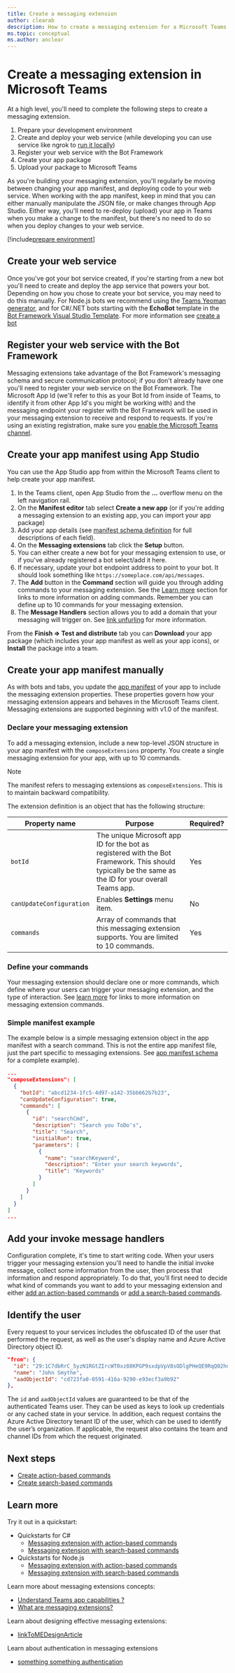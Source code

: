 ```yaml
---
title: Create a messaging extension
author: clearab
description: How to create a messaging extension for a Microsoft Teams app.
ms.topic: conceptual
ms.author: anclear
---
```

# Create a messaging extension in Microsoft Teams

At a high level, you'll need to complete the following steps to create a messaging extension.

1. Prepare your development environment
1. Create and deploy your web service (while developing you can use service like ngrok to [run it locally](~/foo.md))
2. Register your web service with the Bot Framework
3. Create your app package
4. Upload your package to Microsoft Teams

As you're building your messaging extension, you'll regularly be moving between changing your app manifest, and deploying code to your web service. When working with the app manifest, keep in mind that you can either manually manipulate the JSON file, or make changes through App Studio. Either way, you'll need to re-deploy (upload) your app in Teams when you make a change to the manifest, but there's no need to do so when you deploy changes to your web service.

[!include[prepare environment](~/includes/prepare-environment.md)]

## Create your web service

Once you've got your bot service created, if you're starting from a new bot you'll need to create and deploy the app service that powers your bot. Depending on how you chose to create your bot service, you may need to do this manually. For Node.js bots we recommend using the [Teams Yeoman generator](https://github.com/OfficeDev/generator-teams), and for C#/.NET bots starting with the **EchoBot** template in the [Bot Framework Visual Studio Template](https://marketplace.visualstudio.com/items?itemName=BotBuilder.botbuilderv4). For more information see [create a bot](foo.md)

## Register your web service with the Bot Framework

Messaging extensions take advantage of the Bot Framework's messaging schema and secure communication protocol; if you don't already have one you'll need to register your web service on the Bot Framework. The Microsoft App Id (we'll refer to this as your Bot Id from inside of Teams, to identify it from other App Id's you might be working with) and the messaging endpoint your register with the Bot Framework will be used in your messaging extension to receive and respond to requests. If you're using an existing registration, make sure you [enable the Microsoft Teams channel](/azure/bot-service/bot-service-manage-channels.md?view=azure-bot-service-4.0).

## Create your app manifest using App Studio

You can use the App Studio app from within the Microsoft Teams client to help create your app manifest.

1. In the Teams client, open App Studio from the **...** overflow menu on the left navigation rail.
2. On the **Manifest editor** tab select **Create a new app** (or if you're adding a messaging extension to an existing app, you can import your app package)
3. Add your app details (see [manifest schema definition](~/resoureces/foo.md) for full descriptions of each field).
4. On the **Messaging extensions** tab click the **Setup** button.
5. You can either create a new bot for your messaging extension to use, or if you've already registered a bot select/add it here.
6. If necessary, update your bot endpoint address to point to your bot. It should look something like `https://someplace.com/api/messages`.
7. The **Add** button in the **Command** section will guide you through adding commands to your messaging extension. See the [Learn more](#learn-more) section for links to more information on adding commands. Remember you can define up to 10 commands for your messaging extension.
8. The **Message Handlers** section allows you to add a domain that your messaging will trigger on. See [link unfurling](foo.md) for more information.

From the **Finish => Test and distribute** tab you can **Download** your app package (which includes your app manifest as well as your app icons), or **Install** the package into a team.

## Create your app manifest manually

As with bots and tabs, you update the [app manifest](~/resources/schema/manifest-schema.md#composeextensions) of your app to include the messaging extension properties. These properties govern how your messaging extension appears and behaves in the Microsoft Teams client. Messaging extensions are supported beginning with v1.0 of the manifest.

### Declare your messaging extension

To add a messaging extension, include a new top-level JSON structure in your app manifest with the `composeExtensions` property. You create a single messaging extension for your app, with up to 10 commands.

> [!NOTE]
> The manifest refers to messaging extensions as `composeExtensions`. This is to maintain backward compatibility.

The extension definition is an object that has the following structure:

| Property name | Purpose | Required? |
|---|---|---|
| `botId` | The unique Microsoft app ID for the bot as registered with the Bot Framework. This should typically be the same as the ID for your overall Teams app. | Yes |
| `canUpdateConfiguration` | Enables **Settings** menu item. | No |
| `commands` | Array of commands that this messaging extension supports. You are limited to 10 commands. | Yes |

### Define your commands

Your messaging extension should declare one or more commands, which define where your users can trigger your messaging extension, and the type of interaction. See [learn more](#learn-more) for links to more information on messaging extension commands.

### Simple manifest example

The example below is a simple messaging extension object in the app manifest with a search command. This is not the entire app manifest file, just the part specific to messaging extensions. See [app manifest schema](foo.md) for a complete example).

```json
...
"composeExtensions": [
  {
    "botId": "abcd1234-1fc5-4d97-a142-35bb662b7b23",
    "canUpdateConfiguration": true,
    "commands": [
      {
        "id": "searchCmd",
        "description": "Search you ToDo's",
        "title": "Search",
        "initialRun": true,
        "parameters": [
          {
            "name": "searchKeyword",
            "description": "Enter your search keywords",
            "title": "Keywords"
          }
        ]
      }
    ]
  }
]
...
```

## Add your invoke message handlers

Configuration complete, it's time to start writing code. When your users trigger your messaging extension you'll need to handle the initial invoke message, collect some information from the user, then process that information and respond appropriately. To do that, you'll first need to decide what kind of commands you want to add to your messaging extension and either [add an action-based commands](~/messaging-extensions/how-to/action-based-commands/define-action-based-command.md) or [add a search-based commands](~/messaging-extensions/how-to/search-based-commands/define-search-based-command.md).

## Identify the user

Every request to your services includes the obfuscated ID of the user that performed the request, as well as the user's display name and Azure Active Directory object ID.

```json
"from": {
  "id": "29:1C7dbRrC_5yzN1RGtZIrcWT0xz88KPGP9sxdpVpV8sODlgPHeQE9RqQ02hnpuKzy6zZ-AaZx6swUOMj_Dsdse3TQ4sIaeebbFBF-VgjJy_nY",
  "name": "John Smythe",
  "aadObjectId": "cd723fa0-0591-416a-9290-e93ecf3a9b92"
},
```

The `id` and `aadObjectId` values are guaranteed to be that of the authenticated Teams user. They can be used as keys to look up credentials or any cached state in your service. In addition, each request contains the Azure Active Directory tenant ID of the user, which can be used to identify the user’s organization. If applicable, the request also contains the team and channel IDs from which the request originated.

## Next steps

* [Create action-based commands](~/messaging-extensions/how-to/action-based-commands/define-action-based-command.md)
* [Create search-based commands](~/messaging-extensions/how-to/search-based-commands/define-search-based-command.md)

## Learn more

Try it out in a quickstart:

* Quickstarts for C#
  * [Messaging extension with action-based commands](~/foo.md)
  * [Messaging extension with search-based commands](~/foo.md)
* Quickstarts for Node.js
  * [Messaging extension with action-based commands](~/foo.md)
  * [Messaging extension with search-based commands](~/foo.md)

Learn more about messaging extensions concepts:

* [Understand Teams app capabilities ?](~/concepts/understand-teams-app-capabilities.md)
* [What are messaging extensions?](~/messaging-extensions/what-are-messaging-extensions.md)

Learn about designing effective messaging extensions:

* [linkToMEDesignArticle](./foo.md)

Learn about authentication in messaging extensions

* [something something authentication](./foo.md)